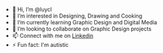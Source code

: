 - 👋 Hi, I’m @luycl
- 👀 I’m interested in Designing, Drawing and Cooking
- 🌱 I’m currently learning Graphic Design and Digital Media
- 💞️ I’m looking to collaborate on Graphic Design projects
- 📫 Connect with me on [Linkedin](https://be.linkedin.com/in/laure-luyckx-83b9041b7)
- ⚡ Fun fact: I'm autistic
